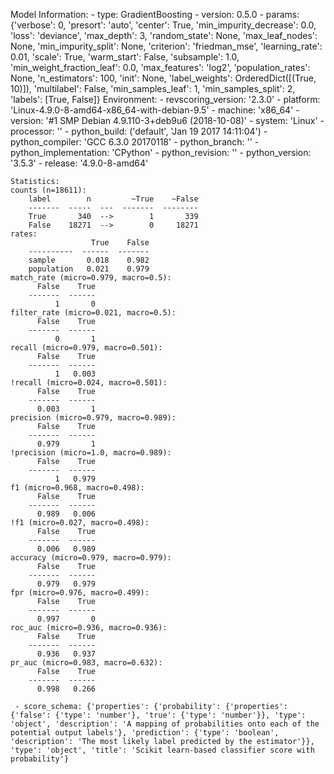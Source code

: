Model Information:
	 - type: GradientBoosting
	 - version: 0.5.0
	 - params: {'verbose': 0, 'presort': 'auto', 'center': True, 'min_impurity_decrease': 0.0, 'loss': 'deviance', 'max_depth': 3, 'random_state': None, 'max_leaf_nodes': None, 'min_impurity_split': None, 'criterion': 'friedman_mse', 'learning_rate': 0.01, 'scale': True, 'warm_start': False, 'subsample': 1.0, 'min_weight_fraction_leaf': 0.0, 'max_features': 'log2', 'population_rates': None, 'n_estimators': 100, 'init': None, 'label_weights': OrderedDict([(True, 10)]), 'multilabel': False, 'min_samples_leaf': 1, 'min_samples_split': 2, 'labels': [True, False]}
	Environment:
	 - revscoring_version: '2.3.0'
	 - platform: 'Linux-4.9.0-8-amd64-x86_64-with-debian-9.5'
	 - machine: 'x86_64'
	 - version: '#1 SMP Debian 4.9.110-3+deb9u6 (2018-10-08)'
	 - system: 'Linux'
	 - processor: ''
	 - python_build: ('default', 'Jan 19 2017 14:11:04')
	 - python_compiler: 'GCC 6.3.0 20170118'
	 - python_branch: ''
	 - python_implementation: 'CPython'
	 - python_revision: ''
	 - python_version: '3.5.3'
	 - release: '4.9.0-8-amd64'
	
	Statistics:
	counts (n=18611):
		label        n         ~True    ~False
		-------  -----  ---  -------  --------
		True       340  -->        1       339
		False    18271  -->        0     18271
	rates:
		              True    False
		----------  ------  -------
		sample       0.018    0.982
		population   0.021    0.979
	match_rate (micro=0.979, macro=0.5):
		  False    True
		-------  ------
		      1       0
	filter_rate (micro=0.021, macro=0.5):
		  False    True
		-------  ------
		      0       1
	recall (micro=0.979, macro=0.501):
		  False    True
		-------  ------
		      1   0.003
	!recall (micro=0.024, macro=0.501):
		  False    True
		-------  ------
		  0.003       1
	precision (micro=0.979, macro=0.989):
		  False    True
		-------  ------
		  0.979       1
	!precision (micro=1.0, macro=0.989):
		  False    True
		-------  ------
		      1   0.979
	f1 (micro=0.968, macro=0.498):
		  False    True
		-------  ------
		  0.989   0.006
	!f1 (micro=0.027, macro=0.498):
		  False    True
		-------  ------
		  0.006   0.989
	accuracy (micro=0.979, macro=0.979):
		  False    True
		-------  ------
		  0.979   0.979
	fpr (micro=0.976, macro=0.499):
		  False    True
		-------  ------
		  0.997       0
	roc_auc (micro=0.936, macro=0.936):
		  False    True
		-------  ------
		  0.936   0.937
	pr_auc (micro=0.983, macro=0.632):
		  False    True
		-------  ------
		  0.998   0.266
	
	 - score_schema: {'properties': {'probability': {'properties': {'false': {'type': 'number'}, 'true': {'type': 'number'}}, 'type': 'object', 'description': 'A mapping of probabilities onto each of the potential output labels'}, 'prediction': {'type': 'boolean', 'description': 'The most likely label predicted by the estimator'}}, 'type': 'object', 'title': 'Scikit learn-based classifier score with probability'}


